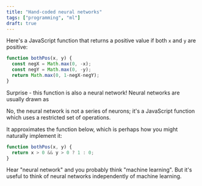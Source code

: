 ```yaml
---
title: "Hand-coded neural networks"
tags: ["programming", "ml"]
draft: true
---
```


Here's a JavaScript function that
returns a positive value if both `x` and `y` are positive:

```js
function bothPos(x, y) {
  const negX = Math.max(0, -x);
  const negY = Math.max(0, -y);
  return Math.max(0, 1-negX-negY);
}
```

Surprise - this function is also a neural network!
Neural networks are usually drawn as

No, the neural network is not a series of neurons;
it's a JavaScript function which uses a restricted set of operations.

It approximates the function below,
which is perhaps how you might naturally implement it:

```js
function bothPos(x, y) {
  return x > 0 && y > 0 ? 1 : 0;
}
```

Hear "neural network" and you probably think "machine learning".
But it's useful to think of neural networks independently of machine learning.
